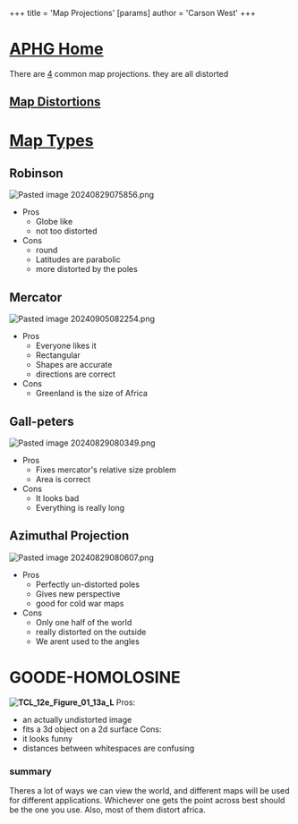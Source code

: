 +++
 title = 'Map Projections'
[params]
	author = 'Carson West'
+++
# [APHG Home](./../aphg-home/)

There are [4](./../4/) common map projections. they are all distorted
## [Map Distortions](./../map-distortions/)
# [Map Types](./../map-types/)
## Robinson 
![Pasted image 20240829075856.png](./../pasted-image-20240829075856.png/)
- Pros
	- Globe like
	- not too distorted
- Cons
	- round
	- Latitudes are parabolic
	- more distorted by the poles
## Mercator
 ![Pasted image 20240905082254.png](./../pasted-image-20240905082254.png/)
- Pros
	- Everyone likes it
	- Rectangular
	- Shapes are accurate
	- directions are correct
- Cons
	- Greenland is the size of Africa
## Gall-peters
![Pasted image 20240829080349.png](./../pasted-image-20240829080349.png/)
- Pros
	- Fixes mercator's relative size problem
	- Area is correct
- Cons
	- It looks bad
	- Everything is really long
## Azimuthal Projection
![Pasted image 20240829080607.png](./../pasted-image-20240829080607.png/)
- Pros
	- Perfectly un-distorted poles
	- Gives new perspective
	- good for cold war maps
- Cons
	- Only one half of the world
	- really distorted on the outside
	- We arent used to the angles
# GOODE-HOMOLOSINE
**![TCL_12e_Figure_01_13a_L](https://lh7-rt.googleusercontent.com/slidesz/AGV_vUcbREeFOuITedzPdVbsV2lYrHx4_alai2N9gaOhtlpQAwNj5tCf5RFZganp7UWqUAaHdYGQRS8KOCB260zhEuOTYFi7foY2Cemnops-RT4Wq4VbXufj_IwcGd2DuPUIqkCsktLgz03sKcd5GJDUYUH__eAPQ6uvV9UyL5o=s2048?key=1sZkp5wVuy1PrAAxkaYuDA)**
Pros:
- an actually undistorted image
- fits a 3d object on a 2d surface
Cons:
- it looks funny
- distances between whitespaces are confusing

### summary
Theres a lot of ways we can view the world, and different maps will be used for different applications. Whichever one gets the point across best should be the one you use. Also, most of them distort africa.